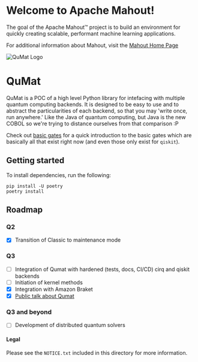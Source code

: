 
<!--
Licensed to the Apache Software Foundation (ASF) under one or more
contributor license agreements.  See the NOTICE file distributed with
this work for additional information regarding copyright ownership.
The ASF licenses this file to You under the Apache License, Version 2.0
(the "License"); you may not use this file except in compliance with
the License.  You may obtain a copy of the License at

    http://www.apache.org/licenses/LICENSE-2.0

Unless required by applicable law or agreed to in writing, software
distributed under the License is distributed on an "AS IS" BASIS,
WITHOUT WARRANTIES OR CONDITIONS OF ANY KIND, either express or implied.
See the License for the specific language governing permissions and
limitations under the License.
-->

Welcome to Apache Mahout!
===========
The goal of the Apache Mahout™ project is to build an environment for quickly creating scalable, performant machine learning applications.

For additional information about Mahout, visit the [Mahout Home Page](http://mahout.apache.org/)

![QuMat Logo](docs/assets/mascot.png)

# QuMat

QuMat is a POC of a high level Python library for intefacing with multiple quantum computing backends. It is designed to be easy to use and to abstract the particularities of each backend, so that you may 'write once, run anywhere.' Like the Java of quantum computing, but Java is the new COBOL so we're trying to distance ourselves from that comparison :P

Check out [basic gates](docs/basic_gates.md) for a quick introduction to the basic gates which are basically all that exist right now (and even those only exist for `qiskit`).

## Getting started

To install dependencies, run the following:
```
pip install -U poetry
poetry install
```

## Roadmap

### Q2
- [x] Transition of Classic to maintenance mode

### Q3
- [ ] Integration of Qumat with hardened (tests, docs, CI/CD) cirq and qiskit backends
- [ ] Initiation of kernel methods
- [x] Integration with Amazon Braket
- [x] [Public talk about Qumat](https://2024.fossy.us/schedule/presentation/265/)

### Q3 and beyond
- [ ] Development of distributed quantum solvers

#### Legal
Please see the `NOTICE.txt` included in this directory for more information.
